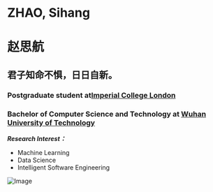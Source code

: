 # ZHAO, Sihang
# 赵思航

## **君子知命不惧，日日自新。**


### Postgraduate student at[Imperial College London](https://www.imperial.ac.uk/)

### Bachelor of Computer Science and Technology at [Wuhan University of Technology](http://english.whut.edu.cn/)

**_Research Interest：_**
- Machine Learning
- Data Science
- Intelligent Software Engineering

![Image](src)
